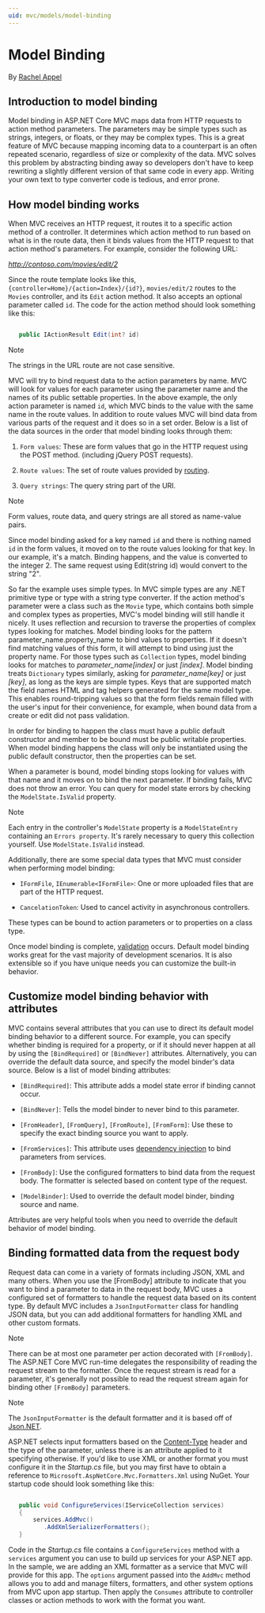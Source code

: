 ```yaml
---
uid: mvc/models/model-binding
---
```

# Model Binding

By [Rachel Appel](http://github.com/rachelappel)

## Introduction to model binding

Model binding in ASP.NET Core MVC maps data from HTTP requests to action method parameters. The parameters may be simple types such as strings, integers, or floats, or they may be complex types. This is a great feature of MVC because mapping incoming data to a counterpart is an often repeated scenario, regardless of size or complexity of the data. MVC solves this problem by abstracting binding away so developers don't have to keep rewriting a slightly different version of that same code in every app. Writing your own text to type converter code is tedious, and error prone.

## How model binding works

When MVC receives an HTTP request, it routes it to a specific action method of a controller. It determines which action method to run based on what is in the route data, then it binds values from the HTTP request to that action method's parameters. For example, consider the following URL:

*http://contoso.com/movies/edit/2*

Since the route template looks like this, `{controller=Home}/{action=Index}/{id?}`, `movies/edit/2` routes to the `Movies` controller, and its `Edit` action method. It also accepts an optional parameter called `id`. The code for the action method should look something like this:

<!-- literal_block {"ids": [], "linenos": true, "xml:space": "preserve", "language": "csharp"} -->

````csharp

   public IActionResult Edit(int? id)
   ````

> [!NOTE]
> The strings in the URL route are not case sensitive.

MVC will try to bind request data to the action parameters by name. MVC will look for values for each parameter using the parameter name and the names of its public settable properties. In the above example, the only action parameter is named `id`, which MVC binds to the value with the same name in the route values. In addition to route values MVC will bind data from various parts of the request and it does so in a set order. Below is a list of the data sources in the order that model binding looks through them:

1. `Form values`: These are form values that go in the HTTP request using the POST method. (including jQuery POST requests).

2. `Route values`: The set of route values provided by [routing](https://docs.asp.net/projects/mvc/en/latest/controllers/routing.html).

3. `Query strings`: The query string part of the URI.

> [!NOTE]
> Form values, route data, and query strings are all stored as name-value pairs.

Since model binding asked for a key named `id` and there is nothing named `id` in the form values, it moved on to the route values looking for that key. In our example, it's a match. Binding happens, and the value is converted to the integer 2. The same request using Edit(string id) would convert to the string "2".

So far the example uses simple types. In MVC simple types are any .NET primitive type or type with a string type converter. If the action method's parameter were a class such as the `Movie` type, which contains both simple and complex types as properties, MVC's model binding will still handle it nicely. It uses reflection and recursion to traverse the properties of complex types looking for matches. Model binding looks for the pattern parameter_name.property_name to bind values to properties. If it doesn't find matching values of this form, it will attempt to bind using just the property name. For those types such as `Collection` types, model binding looks for matches to *parameter_name[index]* or just *[index]*. Model binding treats  `Dictionary` types similarly, asking for *parameter_name[key]* or just *[key]*, as long as the keys are simple types. Keys that are supported match the field names HTML and tag helpers generated for the same model type. This enables round-tripping values
so that the form fields remain filled with the user's input for their convenience, for example, when bound data from a create or edit did not pass validation.

In order for binding to happen the class must have a public default constructor and member to be bound must be public writable properties. When model binding happens the class will only be instantiated using the public default constructor, then the properties can be set.

When a parameter is bound, model binding stops looking for values with that name and it moves on to bind the next parameter. If binding fails, MVC does not throw an error. You can query for model state errors by checking the `ModelState.IsValid` property.

> [!NOTE]
> Each entry in the controller's `ModelState` property is a `ModelStateEntry` containing an `Errors property`. It's rarely necessary to query this collection yourself. Use `ModelState.IsValid` instead.

Additionally, there are some special data types that MVC must consider when performing model binding:

* `IFormFile`, `IEnumerable<IFormFile>`: One or more uploaded files that are part of the HTTP request.

* `CancelationToken`: Used to cancel activity in asynchronous controllers.

These types can be bound to action parameters or to properties on a class type.

Once model binding is complete, [validation](https://docs.asp.net/projects/mvc/en/latest/models/validation.html) occurs. Default model binding works great for the vast majority of development scenarios. It is also extensible so if you have unique needs you can customize the built-in behavior.

## Customize model binding behavior with attributes

MVC contains several attributes that you can use to direct its default model binding behavior to a different source. For example, you can specify whether binding is required for a property, or if it should never happen at all by using the `[BindRequired]` or `[BindNever]` attributes. Alternatively, you can override the default data source, and specify the model binder's data source. Below is a list of model binding attributes:

* `[BindRequired]`: This attribute adds a model state error if binding cannot occur.

* `[BindNever]`: Tells the model binder to never bind to this parameter.

* `[FromHeader]`, `[FromQuery]`, `[FromRoute]`, `[FromForm]`: Use these to specify the exact binding source you want to apply.

* `[FromServices]`: This attribute uses [dependency injection](../../fundamentals/dependency-injection.md) to bind parameters from services.

* `[FromBody]`: Use the configured formatters to bind data from the request body. The formatter is selected based on content type of the request.

* `[ModelBinder]`: Used to override the default model binder, binding source and name.

Attributes are very helpful tools when you need to override the default behavior of model binding.

## Binding formatted data from the request body

Request data can come in a variety of formats including JSON, XML and many others. When you use the [FromBody] attribute to indicate that you want to bind a parameter to data in the request body, MVC uses a configured set of formatters to handle the request data based on its content type. By default MVC includes a `JsonInputFormatter` class for handling JSON data, but you can add additional formatters for handling XML and other custom formats.

> [!NOTE]
> There can be at most one parameter per action decorated with `[FromBody]`. The ASP.NET Core MVC run-time delegates the responsibility of reading the request stream to the formatter. Once the request stream is read for a parameter, it's generally not possible to read the request stream again for binding other `[FromBody]` parameters.

> [!NOTE]
> The `JsonInputFormatter` is the default formatter and it is based off of [Json.NET](http://www.newtonsoft.com/json).

ASP.NET selects input formatters based on the [Content-Type](https://www.w3.org/Protocols/rfc1341/4_Content-Type.html) header and the type of the parameter, unless there is an attribute applied to it specifying otherwise. If you'd like to use XML or another format you must configure it in the *Startup.cs* file, but you may first have to obtain a reference to `Microsoft.AspNetCore.Mvc.Formatters.Xml` using NuGet. Your startup code should look something like this:

<!-- literal_block {"ids": [], "linenos": true, "xml:space": "preserve", "language": "csharp"} -->

````csharp

   public void ConfigureServices(IServiceCollection services)
   {
       services.AddMvc()
          .AddXmlSerializerFormatters();
   }
   ````

Code in the *Startup.cs* file contains a `ConfigureServices` method with a `services` argument you can use to build up services for your ASP.NET app. In the sample, we are adding an XML formatter as a service that MVC will provide for this app. The `options` argument passed into the `AddMvc` method allows you to add and manage filters, formatters, and other system options from MVC upon app startup. Then apply the `Consumes` attribute to controller classes or action methods to work with the format you want.
